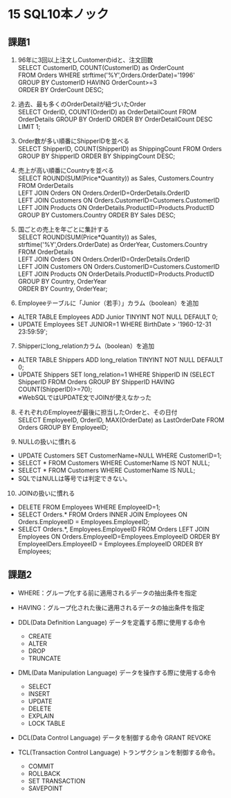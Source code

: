 # 15 SQL10本ノック

## 課題1
1. 96年に3回以上注文しCustomerのidと、注文回数<br>
SELECT CustomerID, COUNT(CustomerID) as OrderCount<br>
  FROM Orders WHERE strftime('%Y',Orders.OrderDate)='1996'<br>
  GROUP BY CustomerID HAVING OrderCount>=3<br>
  ORDER BY OrderCount DESC;


2. 過去、最も多くのOrderDetailが紐づいたOrder<br>
SELECT OrderID, COUNT(OrderID) as OrderDetailCount FROM OrderDetails GROUP BY OrderID ORDER BY OrderDetailCount DESC LIMIT 1;

3. Order数が多い順番にShipperIDを並べる<br>
SELECT ShipperID, COUNT(ShipperID) as ShippingCount FROM Orders GROUP BY ShipperID ORDER BY ShippingCount DESC;

4. 売上が高い順番にCountryを並べる<br>
SELECT ROUND(SUM(Price*Quantity)) as Sales, Customers.Country  
  FROM OrderDetails  
  LEFT JOIN Orders ON Orders.OrderID=OrderDetails.OrderID  
  LEFT JOIN Customers ON Orders.CustomerID=Customers.CustomerID  
  LEFT JOIN Products ON OrderDetails.ProductID=Products.ProductID  
  GROUP BY Customers.Country ORDER BY Sales DESC;  

5. 国ごとの売上を年ごとに集計する<br>
SELECT ROUND(SUM(Price*Quantity)) as Sales, strftime('%Y',Orders.OrderDate) as OrderYear, Customers.Country<br>
  FROM OrderDetails<br>
  LEFT JOIN Orders ON Orders.OrderID=OrderDetails.OrderID<br>
  LEFT JOIN Customers ON Orders.CustomerID=Customers.CustomerID<br>
  LEFT JOIN Products ON OrderDetails.ProductID=Products.ProductID<br>
  GROUP BY Country, OrderYear<br>
  ORDER BY Country, OrderYear;

6. Employeeテーブルに「Junior（若手）」カラム（boolean）を追加
  - ALTER TABLE Employees ADD Junior TINYINT NOT NULL DEFAULT 0;  
  - UPDATE Employees SET JUNIOR=1 WHERE BirthDate > '1960-12-31 23:59:59';


7. Shipperにlong_relationカラム（boolean）を追加
  - ALTER TABLE Shippers ADD long_relation TINYINT NOT NULL DEFAULT 0;
  - UPDATE Shippers SET long_relation=1 WHERE ShipperID IN (SELECT ShipperID FROM Orders GROUP BY ShipperID HAVING COUNT(ShipperID)>=70);<br>
  ※WebSQLではUPDATE文でJOINが使えなかった

8. それぞれのEmployeeが最後に担当したOrderと、その日付<br>
SELECT EmployeeID, OrderID, MAX(OrderDate) as LastOrderDate FROM Orders GROUP BY EmployeeID;

9. NULLの扱いに慣れる
  - UPDATE Customers SET CustomerName=NULL WHERE CustomerID=1;
  - SELECT * FROM Customers WHERE CustomerName IS NOT NULL;
  - SELECT * FROM Customers WHERE CustomerName IS NULL;
  - SQLではNULLは等号では判定できない。

10. JOINの扱いに慣れる
  - DELETE FROM Employees WHERE EmployeeID=1;
  - SELECT Orders.* FROM Orders INNER JOIN Employees ON Orders.EmployeeID = Employees.EmployeeID;
  - SELECT Orders.*, Employees.EmployeeID FROM Orders LEFT JOIN Employees ON Orders.EmployeeID=Employees.EmployeeID ORDER BY EmployeeIDers.EmployeeID = Employees.EmployeeID ORDER BY Employees;


## 課題2

- WHERE：グループ化する前に適用されるデータの抽出条件を指定
- HAVING：グループ化された後に適用されるデータの抽出条件を指定

- DDL(Data Definition Language)
データを定義する際に使用する命令
  - CREATE
  - ALTER
  - DROP
  - TRUNCATE

- DML(Data Manipulation Language)
データを操作する際に使用する命令
  - SELECT
  - INSERT
  - UPDATE
  - DELETE
  - EXPLAIN
  - LOCK TABLE

- DCL(Data Control Language)
データを制御する命令
GRANT
REVOKE

- TCL(Transaction Control Language)
  トランザクションを制御する命令。
  - COMMIT
  - ROLLBACK
  - SET TRANSACTION
  - SAVEPOINT
